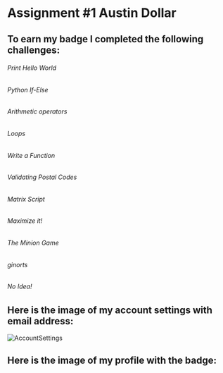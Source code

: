 # Assignment #1 Austin Dollar

## To earn my badge I completed the following challenges:

###### Print Hello World 
###### Python If-Else
###### Arithmetic operators
###### Loops
###### Write a Function
###### Validating Postal Codes
###### Matrix Script
###### Maximize it!
###### The Minion Game
###### ginorts
###### No Idea!




## Here is the image of my account settings with email address:


![AccountSettings](https://github.com/CSUChico-CINS465/CINS465-F20-Austin-Dollar/blob/master/Assignnment1/AccountSettings.png)


## Here is the image of my profile with the badge:






